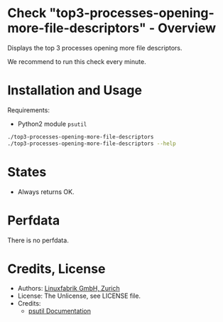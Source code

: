 # Check "top3-processes-opening-more-file-descriptors" - Overview

Displays the top 3 processes opening more file descriptors.

We recommend to run this check every minute.


# Installation and Usage

Requirements:
* Python2 module `psutil`

```bash
./top3-processes-opening-more-file-descriptors
./top3-processes-opening-more-file-descriptors --help
```


# States

* Always returns OK.


# Perfdata

There is no perfdata.


# Credits, License

* Authors: [Linuxfabrik GmbH, Zurich](https://www.linuxfabrik.ch)
* License: The Unlicense, see LICENSE file.
* Credits:
  - [psutil Documentation](https://psutil.readthedocs.io/en/release-5.3.0/)